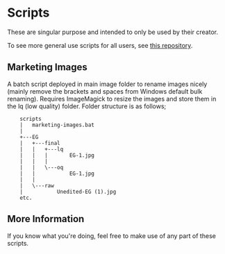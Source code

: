 # Scripts

These are singular purpose and intended to only be used by their creator.

To see more general use scripts for all users, see [this
repository](https://github.com/wessexlifts/all-users).


## Marketing Images

A batch script deployed in main image folder to rename images nicely (mainly remove the brackets and spaces from Windows default bulk renaming). Requires ImageMagick to resize the images and store them in the lq (low quality) folder. Folder structure is as follows;

```
	scripts
	|   marketing-images.bat
	|   
	+---EG
	|   +---final
	|   |   +---lq
	|   |   |       EG-1.jpg
	|   |   |       
	|   |   \---oq
	|   |           EG-1.jpg
	|   |           
	|   \---raw
	|           Unedited-EG (1).jpg
	etc.
```

## More Information

If you know what you're doing, feel free to make use of any part of these
scripts. 

